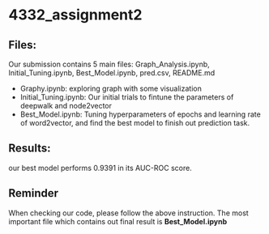 # 4332_assignment2
## Files:  
Our submission contains 5 main files: Graph_Analysis.ipynb, Initial_Tuning.ipynb, Best_Model.ipynb, pred.csv, README.md  
+ Graphy.ipynb: exploring graph with some visualization  
+ Initial_Tuning.ipynb: Our initial trials to fintune the parameters of deepwalk and node2vector  
+ Best_Model.ipynb: Tuning hyperparameters of epochs and learning rate of word2vector, and find the best model to finish out prediction task.  

## Results:  
our best model performs 0.9391 in its AUC-ROC score.  

## Reminder  
When checking our code, please follow the above instruction. The most important file which contains out final result is **Best_Model.ipynb**
